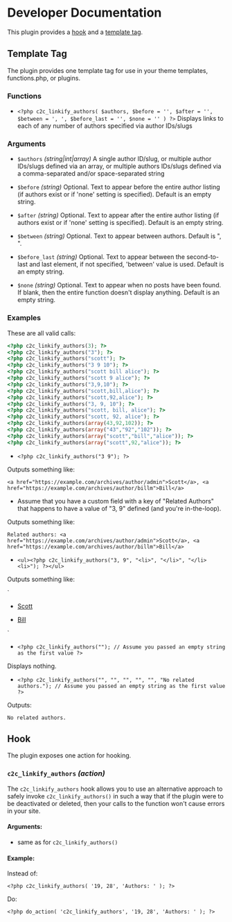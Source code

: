 # Developer Documentation

This plugin provides a [hook](#hook) and a [template tag](#template-tag).

## Template Tag

The plugin provides one template tag for use in your theme templates, functions.php, or plugins.

### Functions

* `<?php c2c_linkify_authors( $authors, $before = '', $after = '', $between = ', ', $before_last = '', $none = '' ) ?>`
Displays links to each of any number of authors specified via author IDs/slugs

### Arguments

* `$authors` _(string|int|array)_
A single author ID/slug, or multiple author IDs/slugs defined via an array, or multiple authors IDs/slugs defined via a comma-separated and/or space-separated string

* `$before` _(string)_
Optional. Text to appear before the entire author listing (if authors exist or if 'none' setting is specified). Default is an empty string.

* `$after` _(string)_
Optional. Text to appear after the entire author listing (if authors exist or if 'none' setting is specified). Default is an empty string.

* `$between` _(string)_
Optional. Text to appear between authors. Default is ", ".

* `$before_last` _(string)_
Optional. Text to appear between the second-to-last and last element, if not specified, 'between' value is used. Default is an empty string.

* `$none` _(string)_
Optional. Text to appear when no posts have been found. If blank, then the entire function doesn't display anything. Default is an empty string.

### Examples

These are all valid calls:

```php
<?php c2c_linkify_authors(3); ?>
<?php c2c_linkify_authors("3"); ?>
<?php c2c_linkify_authors("scott"); ?>
<?php c2c_linkify_authors("3 9 10"); ?>
<?php c2c_linkify_authors("scott bill alice"); ?>
<?php c2c_linkify_authors("scott 9 alice"); ?>
<?php c2c_linkify_authors("3,9,10"); ?>
<?php c2c_linkify_authors("scott,bill,alice"); ?>
<?php c2c_linkify_authors("scott,92,alice"); ?>
<?php c2c_linkify_authors("3, 9, 10"); ?>
<?php c2c_linkify_authors("scott, bill, alice"); ?>
<?php c2c_linkify_authors("scott, 92, alice"); ?>
<?php c2c_linkify_authors(array(43,92,102)); ?>
<?php c2c_linkify_authors(array("43","92","102")); ?>
<?php c2c_linkify_authors(array("scott","bill","alice")); ?>
<?php c2c_linkify_authors(array("scott",92,"alice")); ?>
```

* `<?php c2c_linkify_authors("3 9"); ?>`

Outputs something like:

`<a href="https://example.com/archives/author/admin">Scott</a>, <a href="https://example.com/archives/author/billm">Bill</a>`

* Assume that you have a custom field with a key of "Related Authors" that happens to have a value of "3, 9" defined (and you're in-the-loop).

Outputs something like:

`Related authors: <a href="https://example.com/archives/author/admin">Scott</a>, <a href="https://example.com/archives/author/billm">Bill</a>`

* `<ul><?php c2c_linkify_authors("3, 9", "<li>", "</li>", "</li><li>"); ?></ul>`

Outputs something like:

`<ul><li><a href="https://example.com/archives/author/admin">Scott</a></li>
<li><a href="https://example.com/archives/author/billm">Bill</a></li></ul>`

* `<?php c2c_linkify_authors(""); // Assume you passed an empty string as the first value ?>`

Displays nothing.

* `<?php c2c_linkify_authors("", "", "", "", "", "No related authors."); // Assume you passed an empty string as the first value ?>`

Outputs:

`No related authors.`


## Hook

The plugin exposes one action for hooking.

### `c2c_linkify_authors` _(action)_

The `c2c_linkify_authors` hook allows you to use an alternative approach to safely invoke `c2c_linkify_authors()` in such a way that if the plugin were to be deactivated or deleted, then your calls to the function won't cause errors in your site.

#### Arguments:

* same as for `c2c_linkify_authors()`

#### Example:

Instead of:

`<?php c2c_linkify_authors( '19, 28', 'Authors: ' ); ?>`

Do:

`<?php do_action( 'c2c_linkify_authors', '19, 28', 'Authors: ' ); ?>`
